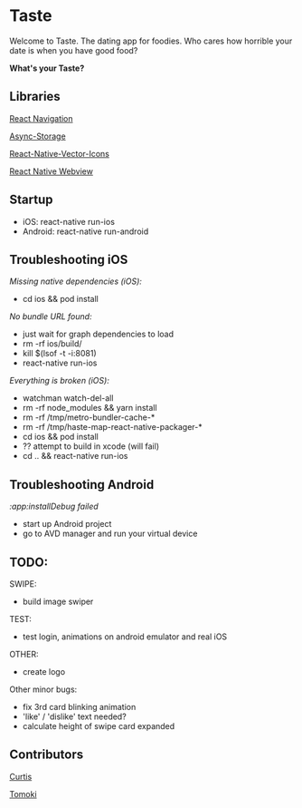 # Taste

Welcome to Taste. The dating app for foodies. Who cares how horrible your date is when you have good food?

**What's your Taste?**

## Libraries

[React Navigation](https://reactnavigation.org)

[Async-Storage](https://github.com/react-native-community/async-storage)

[React-Native-Vector-Icons](https://github.com/oblador/react-native-vector-icons)

[React Native Webview](https://github.com/react-native-community/react-native-webview)

## Startup

- iOS: react-native run-ios
- Android: react-native run-android

## Troubleshooting iOS

_Missing native dependencies (iOS):_

- cd ios && pod install

_No bundle URL found:_

- just wait for graph dependencies to load
- rm -rf ios/build/
- kill \$(lsof -t -i:8081)
- react-native run-ios

_Everything is broken (iOS):_

- watchman watch-del-all
- rm -rf node_modules && yarn install
- rm -rf /tmp/metro-bundler-cache-\*
- rm -rf /tmp/haste-map-react-native-packager-\*
- cd ios && pod install
- ?? attempt to build in xcode (will fail)
- cd .. && react-native run-ios

## Troubleshooting Android

_:app:installDebug failed_

- start up Android project
- go to AVD manager and run your virtual device

## TODO:

SWIPE:

- build image swiper

TEST:

- test login, animations on android emulator and real iOS

OTHER:

- create logo

Other minor bugs:

- fix 3rd card blinking animation
- 'like' / 'dislike' text needed?
- calculate height of swipe card expanded

## Contributors

[Curtis](https://curtisrodgers.com/)

[Tomoki](https://github.com/lamt3/)
